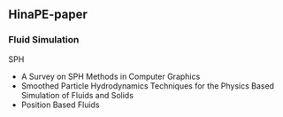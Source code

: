 ## HinaPE-paper
### Fluid Simulation

SPH

- A Survey on SPH Methods in Computer Graphics
- Smoothed Particle Hydrodynamics Techniques for the Physics Based Simulation of Fluids and Solids
- Position Based Fluids


